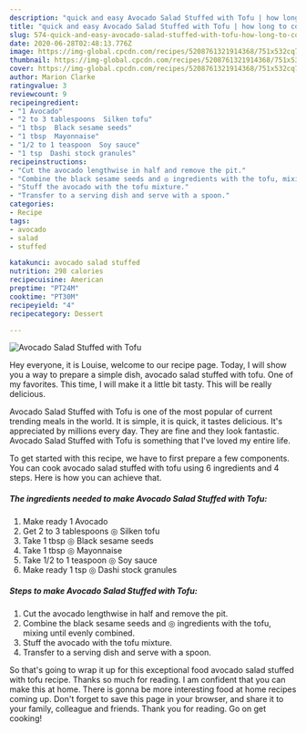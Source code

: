 ```yaml
---
description: "quick and easy Avocado Salad Stuffed with Tofu | how long to cook Avocado Salad Stuffed with Tofu"
title: "quick and easy Avocado Salad Stuffed with Tofu | how long to cook Avocado Salad Stuffed with Tofu"
slug: 574-quick-and-easy-avocado-salad-stuffed-with-tofu-how-long-to-cook-avocado-salad-stuffed-with-tofu
date: 2020-06-28T02:48:13.776Z
image: https://img-global.cpcdn.com/recipes/5208761321914368/751x532cq70/avocado-salad-stuffed-with-tofu-recipe-main-photo.jpg
thumbnail: https://img-global.cpcdn.com/recipes/5208761321914368/751x532cq70/avocado-salad-stuffed-with-tofu-recipe-main-photo.jpg
cover: https://img-global.cpcdn.com/recipes/5208761321914368/751x532cq70/avocado-salad-stuffed-with-tofu-recipe-main-photo.jpg
author: Marion Clarke
ratingvalue: 3
reviewcount: 9
recipeingredient:
- "1 Avocado"
- "2 to 3 tablespoons  Silken tofu"
- "1 tbsp  Black sesame seeds"
- "1 tbsp  Mayonnaise"
- "1/2 to 1 teaspoon  Soy sauce"
- "1 tsp  Dashi stock granules"
recipeinstructions:
- "Cut the avocado lengthwise in half and remove the pit."
- "Combine the black sesame seeds and ◎ ingredients with the tofu, mixing until evenly combined."
- "Stuff the avocado with the tofu mixture."
- "Transfer to a serving dish and serve with a spoon."
categories:
- Recipe
tags:
- avocado
- salad
- stuffed

katakunci: avocado salad stuffed 
nutrition: 298 calories
recipecuisine: American
preptime: "PT24M"
cooktime: "PT30M"
recipeyield: "4"
recipecategory: Dessert

---
```



![Avocado Salad Stuffed with Tofu](https://img-global.cpcdn.com/recipes/5208761321914368/751x532cq70/avocado-salad-stuffed-with-tofu-recipe-main-photo.jpg)

Hey everyone, it is Louise, welcome to our recipe page. Today, I will show you a way to prepare a simple dish, avocado salad stuffed with tofu. One of my favorites. This time, I will make it a little bit tasty. This will be really delicious.

Avocado Salad Stuffed with Tofu is one of the most popular of current trending meals in the world. It is simple, it is quick, it tastes delicious. It's appreciated by millions every day. They are fine and they look fantastic. Avocado Salad Stuffed with Tofu is something that I've loved my entire life.




To get started with this recipe, we have to first prepare a few components. You can cook avocado salad stuffed with tofu using 6 ingredients and 4 steps. Here is how you can achieve that.

<!--inarticleads1-->

##### The ingredients needed to make Avocado Salad Stuffed with Tofu:

1. Make ready 1 Avocado
1. Get 2 to 3 tablespoons ◎ Silken tofu
1. Take 1 tbsp ◎ Black sesame seeds
1. Take 1 tbsp ◎ Mayonnaise
1. Take 1/2 to 1 teaspoon ◎ Soy sauce
1. Make ready 1 tsp ◎ Dashi stock granules




<!--inarticleads2-->

##### Steps to make Avocado Salad Stuffed with Tofu:

1. Cut the avocado lengthwise in half and remove the pit.
1. Combine the black sesame seeds and ◎ ingredients with the tofu, mixing until evenly combined.
1. Stuff the avocado with the tofu mixture.
1. Transfer to a serving dish and serve with a spoon.




So that's going to wrap it up for this exceptional food avocado salad stuffed with tofu recipe. Thanks so much for reading. I am confident that you can make this at home. There is gonna be more interesting food at home recipes coming up. Don't forget to save this page in your browser, and share it to your family, colleague and friends. Thank you for reading. Go on get cooking!
